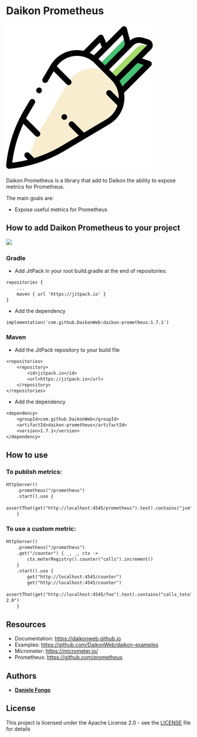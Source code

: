 # Daikon Prometheus

![Daikon](./logo.svg)

Daikon Prometheus is a library that add to Daikon the ability to expose metrics for Prometheus. 

The main goals are:
* Expose useful metrics for Prometheus

## How to add Daikon Prometheus to your project
[![](https://jitpack.io/v/DaikonWeb/daikon-prometheus.svg)](https://jitpack.io/#DaikonWeb/daikon-prometheus)

### Gradle
- Add JitPack in your root build.gradle at the end of repositories:
```
repositories {
    ...
    maven { url 'https://jitpack.io' }
}
```
- Add the dependency
```
implementation('com.github.DaikonWeb:daikon-prometheus:1.7.1')
```

### Maven
- Add the JitPack repository to your build file 
```
<repositories>
    <repository>
        <id>jitpack.io</id>
        <url>https://jitpack.io</url>
    </repository>
</repositories>
```
- Add the dependency
```
<dependency>
    <groupId>com.github.DaikonWeb</groupId>
    <artifactId>daikon-prometheus</artifactId>
    <version>1.7.1</version>
</dependency>
```

## How to use

### To publish metrics:
```
HttpServer()
    .prometheus("/prometheus")
    .start().use {
        assertThat(get("http://localhost:4545/prometheus").text).contains("jvm")
    }
```

### To use a custom metric:
```
HttpServer()
    .prometheus("/prometheus")
    .get("/counter") { _, _, ctx ->
        ctx.meterRegistry().counter("calls").increment()
    }
    .start().use {
        get("http://localhost:4545/counter")
        get("http://localhost:4545/counter")
        assertThat(get("http://localhost:4545/foo").text).contains("calls_total 2.0")
    }
```

## Resources
* Documentation: https://daikonweb.github.io
* Examples: https://github.com/DaikonWeb/daikon-examples
* Micrometer: https://micrometer.io/
* Prometheus: https://github.com/prometheus

## Authors

* **[Daniele Fongo](https://github.com/danielefongo)**

## License

This project is licensed under the Apache License 2.0 - see the [LICENSE](LICENSE) file for details
